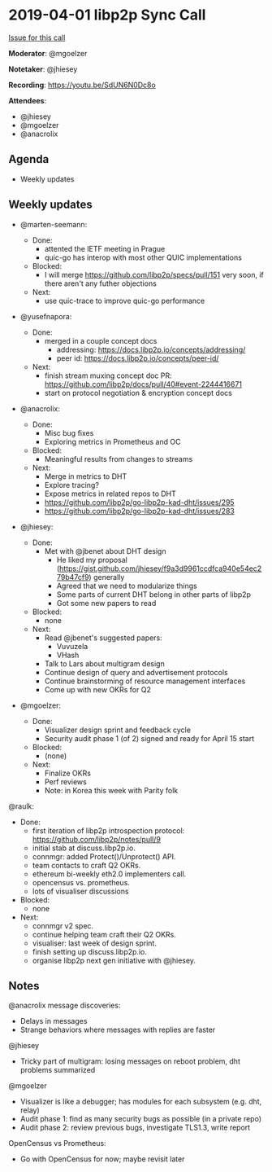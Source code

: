 # 2019-04-01 libp2p Sync Call

[Issue for this call](https://github.com/libp2p/team-mgmt/issues/16)

**Moderator**: @mgoelzer

**Notetaker**:  @jhiesey

**Recording**:  https://youtu.be/SdUN6N0Dc8o

**Attendees**:
  - @jhiesey
  - @mgoelzer
  - @anacrolix

## Agenda

- Weekly updates 

## Weekly updates

- @marten-seemann:
  - Done:
    * attented the IETF meeting in Prague
    * quic-go has interop with most other QUIC implementations
  - Blocked:
    * I will merge https://github.com/libp2p/specs/pull/151 very soon, if there aren't any futher objections
  - Next:
    * use quic-trace to improve quic-go performance

- @yusefnapora:
  - Done:
    - merged in a couple concept docs
      - addressing: https://docs.libp2p.io/concepts/addressing/
      - peer id: https://docs.libp2p.io/concepts/peer-id/
  - Next:
    - finish stream muxing concept doc PR: https://github.com/libp2p/docs/pull/40#event-2244416671
    - start on protocol negotiation & encryption concept docs

- @anacrolix:
  - Done:
    - Misc bug fixes
    - Exploring metrics in Prometheus and OC
  - Blocked:
    - Meaningful results from changes to streams
  - Next:
    - Merge in metrics to DHT
    - Explore tracing?
    - Expose metrics in related repos to DHT
    - https://github.com/libp2p/go-libp2p-kad-dht/issues/295
    - https://github.com/libp2p/go-libp2p-kad-dht/issues/283

- @jhiesey:
  - Done:
    - Met with @jbenet about DHT design
      - He liked my proposal (https://gist.github.com/jhiesey/f9a3d9961ccdfca940e54ec279b47cf9) generally
      - Agreed that we need to modularize things
      - Some parts of current DHT belong in other parts of libp2p
      - Got some new papers to read
  - Blocked:
    - none
  - Next:
    - Read @jbenet's suggested papers:
      - Vuvuzela
      - VHash
    - Talk to Lars about multigram design
    - Continue design of query and advertisement protocols
    - Continue brainstorming of resource management interfaces
    - Come up with new OKRs for Q2


- @mgoelzer:
  - Done:
    - Visualizer design sprint and feedback cycle
    - Security audit phase 1 (of 2) signed and ready for April 15 start
  - Blocked:
    - (none)
  - Next:
    - Finalize OKRs
    - Perf reviews
    - Note:  in Korea this week with Parity folk

@raulk:
  - Done:
    - first iteration of libp2p introspection protocol: https://github.com/libp2p/notes/pull/9
    - initial stab at discuss.libp2p.io.
    - connmgr: added Protect()/Unprotect() API.
    - team contacts to craft Q2 OKRs.
    - ethereum bi-weekly eth2.0 implementers call.
    - opencensus vs. prometheus.
    - lots of visualiser discussions
  - Blocked:
    - none
  - Next:
    - connmgr v2 spec.
    - continue helping team craft their Q2 OKRs.
    - visualiser: last week of design sprint.
    - finish setting up discuss.libp2p.io.
    - organise libp2p next gen initiative with @jhiesey.
    
## Notes

@anacrolix message discoveries:
- Delays in messages
- Strange behaviors where messages with replies are faster

@jhiesey 
- Tricky part of multigram: losing messages on reboot problem, dht problems summarized

@mgoelzer
- Visualizer is like a debugger; has modules for each subsystem (e.g. dht, relay)
- Audit phase 1: find as many security bugs as possible (in a private repo)
- Audit phase 2: review previous bugs, investigate TLS1.3, write report

OpenCensus vs Prometheus:
- Go with OpenCensus for now; maybe revisit later

